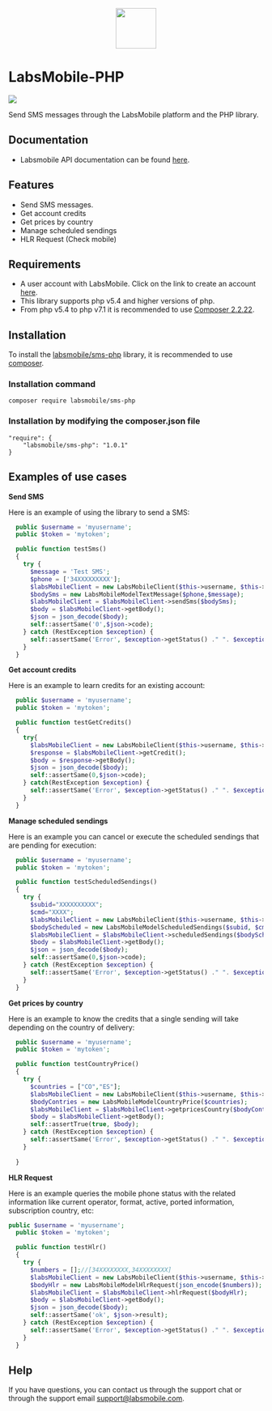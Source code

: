 <p align="center">
  <img src="https://avatars.githubusercontent.com/u/152215067?s=200&v=4" height="80">
</p>

# LabsMobile-PHP

![](https://img.shields.io/badge/version-1.0.1-blue.svg)
 
Send SMS messages through the LabsMobile platform and the PHP library.

## Documentation

- Labsmobile API documentation can be found [here][apidocs].


## Features
- Send SMS messages.
- Get account credits
- Get prices by country
- Manage scheduled sendings
- HLR Request (Check mobile)

## Requirements

- A user account with LabsMobile. Click on the link to create an account [here][signUp].
- This library supports php v5.4 and higher versions of php.
- From php v5.4 to php v7.1 it is recommended to use [Composer 2.2.22][getcomposerdownload].

## Installation

To install the [labsmobile/sms-php][packages] library, it is recommended to use [composer][getcomposer].

### Installation command

```
composer require labsmobile/sms-php
```

### Installation by modifying the composer.json file

```
"require": {
	"labsmobile/sms-php": "1.0.1"
}
```

## Examples of use cases

**Send SMS**

Here is an example of using the library to send a SMS:

```php
  public $username = 'myusername';
  public $token = 'mytoken';

  public function testSms()
  { 
    try {
      $message = 'Test SMS';
      $phone = ['34XXXXXXXXX'];
      $labsMobileClient = new LabsMobileClient($this->username, $this->token);
      $bodySms = new LabsMobileModelTextMessage($phone,$message);
      $labsMobileClient = $labsMobileClient->sendSms($bodySms);
      $body = $labsMobileClient->getBody();
      $json = json_decode($body);
      self::assertSame('0',$json->code);
    } catch (RestException $exception) {
      self::assertSame('Error', $exception->getStatus() ." ". $exception->getMessage());
    }
  }
```
**Get account credits**

Here is an example to learn credits for an existing account:

```php
  public $username = 'myusername';
  public $token = 'mytoken';

  public function testGetCredits()
  {
    try{
      $labsMobileClient = new LabsMobileClient($this->username, $this->token);
      $response = $labsMobileClient->getCredit();
      $body = $response->getBody();
      $json = json_decode($body);
      self::assertSame(0,$json->code);
    } catch(RestException $exception) {
      self::assertSame('Error', $exception->getStatus() ." ". $exception->getMessage());
    }
  }
```
**Manage scheduled sendings**

Here is an example you can cancel or execute the scheduled sendings that are pending for execution:

```php
  public $username = 'myusername';
  public $token = 'mytoken';

  public function testScheduledSendings() 
  {
    try {
      $subid="XXXXXXXXXX";
      $cmd="XXXX";
      $labsMobileClient = new LabsMobileClient($this->username, $this->token);
      $bodyScheduled = new LabsMobileModelScheduledSendings($subid, $cmd);
      $labsMobileClient = $labsMobileClient->scheduledSendings($bodyScheduled);
      $body = $labsMobileClient->getBody();
      $json = json_decode($body);
      self::assertSame(0,$json->code);
    } catch (RestException $exception) {
      self::assertSame('Error', $exception->getStatus() ." ". $exception->getMessage());
    }
  }
```

**Get prices by country**

Here is an example  to know the credits that a single sending will take depending on the country of delivery:

```php
  public $username = 'myusername';
  public $token = 'mytoken';

  public function testCountryPrice()
  {
    try {
      $countries = ["CO","ES"];
      $labsMobileClient = new LabsMobileClient($this->username, $this->token);
      $bodyContries = new LabsMobileModelCountryPrice($countries);
      $labsMobileClient = $labsMobileClient->getpricesCountry($bodyContries);
      $body = $labsMobileClient->getBody();
      self::assertTrue(true, $body);
    } catch (RestException $exception) {
      self::assertSame('Error', $exception->getStatus() ." ". $exception->getMessage());
    }
    
  }
```

**HLR Request**

Here is an example queries the mobile phone status with the related information like current operator, format, active, ported information, subscription country, etc:

```php
public $username = 'myusername';
  public $token = 'mytoken';

  public function testHlr()
  {
    try {
      $numbers = [];//[34XXXXXXXX,34XXXXXXXX]
      $labsMobileClient = new LabsMobileClient($this->username, $this->token);
      $bodyHlr = new LabsMobileModelHlrRequest(json_encode($numbers));
      $labsMobileClient = $labsMobileClient->hlrRequest($bodyHlr);
      $body = $labsMobileClient->getBody();
      $json = json_decode($body);
      self::assertSame('ok', $json->result);
    } catch (RestException $exception) {
      self::assertSame('Error', $exception->getStatus() ." ". $exception->getMessage());
    }
  }
```

## Help

If you have questions, you can contact us through the support chat or through the support email support@labsmobile.com.

[apidocs]: https://apidocs.labsmobile.com/
[signUp]: https://www.labsmobile.com/en/signup
[packages]: https://packagist.org/packages/labsmobile/sms-php
[getcomposer]: https://getcomposer.org/
[getcomposerdownload]: https://getcomposer.org/download/
